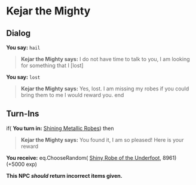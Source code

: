 # Kejar the Mighty
## Dialog

**You say:** `hail`



>**Kejar the Mighty says:** I do not have time to talk to you, I am looking for something that I [lost]

**You say:** `lost`



>**Kejar the Mighty says:** Yes, lost.  I am missing my robes if you could bring them to me I would reward you.
end

## Turn-Ins



if( **You turn in:** [Shining Metallic Robes](/item/1360)) then


>**Kejar the Mighty says:** You found it, I am so pleased! Here is your reward


 **You receive:** eq.ChooseRandom( [Shiny Robe of the Underfoot](/item/8960), 8961) (+5000 exp)

**This NPC *should* return incorrect items given.**





